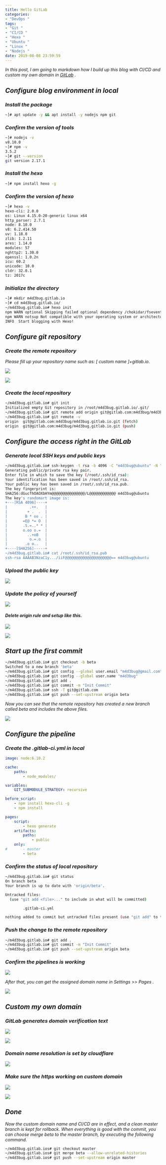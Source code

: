 ```yaml
---
title: Hello GitLab
categories:
- "DevOps "
tags:
- "Git " 
- "CI/CD " 
- "Hexo "
- "Ubuntu "
- "Linux "
- "Nodejs " 
date: 2019-08-08 23:59:59
---
```


*In this post, I am going to markdown how I build up this blog with CI/CD and custom my own domain in [GitLab](https://www.gitlab.com) .*

## *Configure blog environment in local*

### *Install the package*

``` bash
~]# apt update -y && apt install -y nodejs npm git
```

### *Confirm the version of tools*

``` bash
~]# nodejs -v
v8.10.0
~]# npm -v
3.5.2
~]# git --version
git version 2.17.1
```

### *Install the hexo*

``` bash
~]# npm install hexo -g
```

### *Confirm the version of hexo*

``` bash
~]# hexo -v
hexo-cli: 2.0.0
os: Linux 4.15.0-20-generic linux x64
http_parser: 2.7.1
node: 8.10.0
v8: 6.2.414.50
uv: 1.18.0
zlib: 1.2.11
ares: 1.14.0
modules: 57
nghttp2: 1.30.0
openssl: 1.0.2n
icu: 60.2
unicode: 10.0
cldr: 32.0.1
tz: 2017c
```

### *Initialize the directory*

``` bash
~]# mkdir m4d3bug.gitlab.io
~]# cd m4d3bug.gitlab.io/
~/m4d3bug.gitlab.io# hexo init
npm WARN optional Skipping failed optional dependency /chokidar/fsevents:
npm WARN notsup Not compatible with your operating system or architecture: fsevents@1.2.9
INFO  Start blogging with Hexo!
```

## *Configure git repository*

### *Create the remote repository*

*Please fill up your repository name such as: [ custom name ]+gitlab.io.*

![](https://i.loli.net/2019/08/10/priZIByc4Tfks7S.png)

![](https://i.loli.net/2019/08/10/ugAZDkTQHYIOCKV.png)

### *Create the local repository*

``` bash
~/m4d3bug.gitlab.io# git init
Initialized empty Git repository in /root/m4d3bug.gitlab.io/.git/
~/m4d3bug.gitlab.io# git remote add origin git@gitlab.com:m4d3bug/m4d3bug.gitlab.io.git
~/m4d3bug.gitlab.io# git remote -v
origin  git@gitlab.com:m4d3bug/m4d3bug.gitlab.io.git (fetch)
origin  git@gitlab.com:m4d3bug/m4d3bug.gitlab.io.git (push)
```

## *Configure the access right in the GitLab*

### *Generate local SSH keys and public keys*

``` bash
~/m4d3bug.gitlab.io# ssh-keygen -t rsa -b 4096 -C "m4d3bug@ubuntu" -N ""
Generating public/private rsa key pair.
Enter file in which to save the key (/root/.ssh/id_rsa): 
Your identification has been saved in /root/.ssh/id_rsa.
Your public key has been saved in /root/.ssh/id_rsa.pub.
The key fingerprint is:
SHA256:dGucfhOAOXbHYm@@@@@@@@@@@@@@@/L@@@@@@@@@@@@ m4d3bug@ubuntu
The key's randomart image is:
+---[RSA 4096]----+
|          .++.   |
|         + .  .  |
|        B * oo . |
|       =E@ *= O  |
|       .S.=..* * |
|       o.oo o.=  |
|         ..+oB   |
|          o.=.o  |
|        .o o..   |
+----[SHA256]-----+
~/m4d3bug.gitlab.io# cat /root/.ssh/id_rsa.pub 
ssh-rsa AAAAB3NzaC1y.../iiF@@@@@@@@@@@@@@@@@@@@@== m4d3bug@ubuntu
```

### *Upload the public key*

![](https://i.loli.net/2019/08/10/grnETp16mayWYlw.png)

### *Update the policy of yourself*

![](https://i.loli.net/2019/08/12/9NeG8lWjYHadt4b.jpg)

####  *Delete origin rule and setup like this.*

![](https://i.loli.net/2019/08/28/jL7n1h3KBOywvZg.png)

![](https://i.loli.net/2019/08/10/UGSMXCbTFYlA1yh.png)

## *Start up the first commit*

``` bash
~/m4d3bug.gitlab.io# git checkout -b beta
Switched to a new branch 'beta'
~/m4d3bug.gitlab.io# git config --global user.email "m4d3bug@gmail.com"
~/m4d3bug.gitlab.io# git config --global user.name "m4d3bug"
~/m4d3bug.gitlab.io# git add .
~/m4d3bug.gitlab.io# git commit -m "Init Commit"
~/m4d3bug.gitlab.io# ssh -T git@gitlab.com
~/m4d3bug.gitlab.io# git push --set-upstream origin beta
```

*Now you can see that the remote repository has created a new branch called beta and includes the above files.*

![](https://i.loli.net/2019/08/10/OvHGo1j3MutW7rR.png)

## *Configure the pipeline*

### *Create the .gitlab-ci.yml in local*

``` yaml
image: node:6.10.2

cache:
    paths:
        - node_modules/

variables:
    GIT_SUBMODULE_STRATEGY: recursive

before_script:
    - npm install hexo-cli -g
    - npm install

pages:
    script: 
        - hexo generate
    artifacts:
        paths:
            - public
    only:
#       - master
        - beta
```

### *Confirm the status of local repository*

``` bash
~/m4d3bug.gitlab.io# git status
On branch beta
Your branch is up to date with 'origin/beta'.

Untracked files:
  (use "git add <file>..." to include in what will be committed)

        .gitlab-ci.yml

nothing added to commit but untracked files present (use "git add" to track)
```

### *Push the change to the remote repository*

``` bash
~/m4d3bug.gitlab.io# git add .
~/m4d3bug.gitlab.io# git commit -m "Init Commit"
~/m4d3bug.gitlab.io# git push --set-upstream origin beta
```

### *Confirm the pipelines is working*

![](https://i.loli.net/2019/08/11/U9xHfalLTC3WpA1.png)

*After that, you can get the assigned domain name in Settings >> Pages .*

![](https://i.loli.net/2019/08/11/KxRXZrL6ohaAVQG.png)

## *Custom my own domain*

### *GitLab generates domain verification text*

![](https://i.loli.net/2019/08/11/HykJnsKlj37FxYd.png)

![](https://i.loli.net/2019/08/11/Xz2fk1prdlESvis.png)

### *Domain name resolution is set by cloudflare*

![](https://i.loli.net/2019/08/11/IZ1jUJEakPe4dsf.png)

### *Make sure the https working on custom domain*

![](https://i.loli.net/2019/08/11/O12KTspUnuo4CFg.png)

![](https://i.loli.net/2019/08/11/piF2nILMlEKt9mw.png)



## *Done*

*Now the custom domain name and CI/CD are in effect, and a clean master branch is kept for rollback. When everything is good with the commit, you can choose merge beta to the master branch, by executing the following command.*

``` bash
~/m4d3bug.gitlab.ios# git checkout master
~/m4d3bug.gitlab.ios# git merge beta --allow-unrelated-histories
~/m4d3bug.gitlab.ios# git push --set-upstream origin master
```





